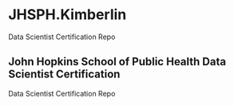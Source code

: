 # JHSPH.Kimberlin
Data Scientist Certification Repo
## John Hopkins School of Public Health Data Scientist Certification
Data Scientist Certification Repo

